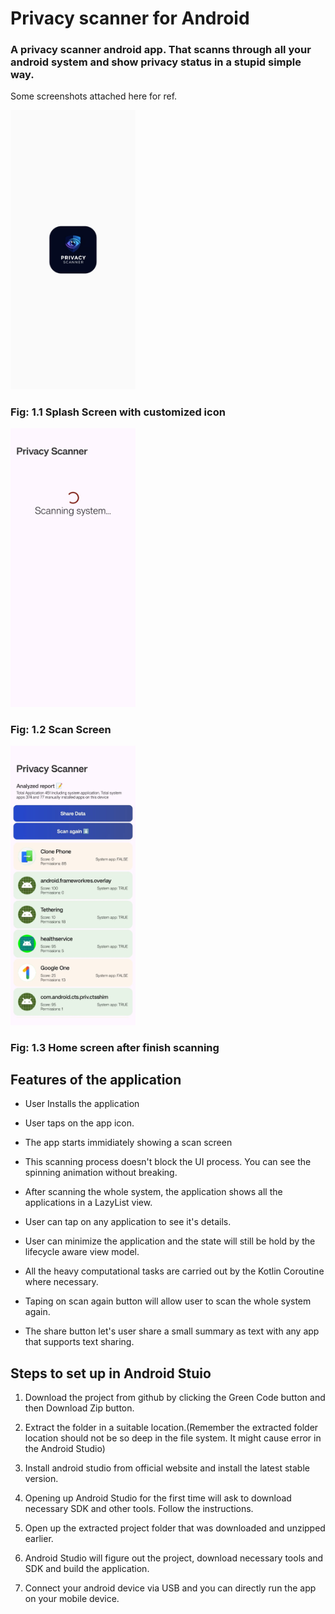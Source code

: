 # Privacy scanner for Android

### A privacy scanner android app. That scanns through all your android system and show privacy status in a stupid simple way. 


Some screenshots attached here for ref.

<img src="./images/splash-screen.jpg" alt="Splash screen" width="200px"/>

### Fig: 1.1 Splash Screen with customized icon


<img src="./images/scan-screen.jpg" alt="Scan screen" width="200px"/>

### Fig: 1.2 Scan Screen


<img src="./images/home-screen.jpg" alt="Home screen" width="200px"/>

### Fig: 1.3 Home screen after finish scanning



## Features of the application

- User Installs the application
- User taps on the app icon. 
- The app starts immidiately showing a scan screen
- This scanning process doesn't block the UI process. You can see the spinning animation without breaking.
- After scanning the whole system, the application shows all the applications in a LazyList view. 
- User can tap on any application to see it's details. 
- User can minimize the application and the state will still be hold by the lifecycle aware view model. 
- All the heavy computational tasks are carried out by the Kotlin Coroutine where necessary. 

- Taping on scan again button will allow user to scan the whole system again. 
- The share button let's user share a small summary as text with any app that supports text sharing. 


## Steps to set up in Android Stuio

1. Download the project from github by clicking the Green Code button and then Download Zip button. 

2. Extract the folder in a suitable location.(Remember the extracted folder location should not be so deep in the file system. It might cause error in the Android Studio)

3. Install android studio from official website and install the latest stable version. 

4. Opening up Android Studio for the first time will ask to download necessary SDK and other tools. Follow the instructions. 

5. Open up the extracted project folder that was downloaded and unzipped earlier. 

6. Android Studio will figure out the project, download necessary tools and SDK and build the application. 

7. Connect your android device via USB and you can directly run the app on your mobile device. 


